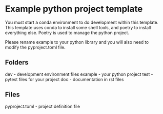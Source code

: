 # Example python project template
You must start a conda environment to do development within this template.
This template uses conda to install some shell tools, and poetry to install everything else.
Poetry is used to manage the python project.

Please rename example to your python library and you will also need to modify the pyproject.toml file.

## Folders
 dev - development environment files
 example - your python project
 test - pytest files for your project
 doc - documentation in rst files

## Files
 pyproject.toml - project definition file

